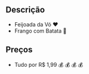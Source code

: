 

## Descrição 
* Feijoada da Vó :heart:
* Frango com Batata :muscle:


## Preços 
* Tudo por R$ 1,99 :moneybag: :moneybag: :moneybag: :moneybag:

